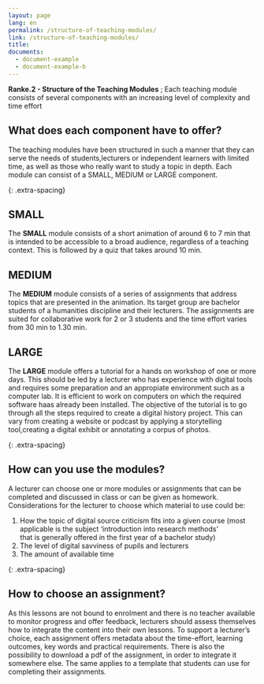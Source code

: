 ```yaml
---
layout: page
lang: en
permalink: /structure-of-teaching-modules/
link: /structure-of-teaching-modules/
title: 
documents:
  - document-example
  - document-example-b
---
```


**Ranke.2 - Structure of the Teaching Modules** ; Each teaching module consists of several components with an increasing level of complexity and time effort   

<!-- more -->

## What does each component have to offer? 

The teaching modules have been structured in such a manner that they can serve the needs of students,lecturers or independent learners with limited time, as well as those who really want to study a topic in depth. Each module can consist of a SMALL, MEDIUM or LARGE component.

{: .extra-spacing}
## SMALL   
The **SMALL** module consists of a short animation of around 6 to 7 min that is intended to be accessible to a broad audience, regardless of a teaching context. This is followed by a quiz that takes around 10 min.

## MEDIUM  
The **MEDIUM** module consists of a series of assignments that address topics that are presented in the animation. Its target group are bachelor students of a humanities discipline and their lecturers. The assignments are suited for collaborative work for 2 or 3 students and the time effort varies from 30 min to 1.30 min.

## LARGE
The **LARGE** module offers a tutorial for a hands on workshop of one or more days. This should be led by a lecturer who has experience with digital tools and requires some preparation and an appropiate environment such as a computer lab. It is efficient to work on computers on which the required software haas already been installed. 
The objective of the tutorial is to go through all the steps required to create a digital history project. This can vary from creating a  website or podcast by applying  a storytelling tool,creating a digital exhibit or annotating a corpus of photos. 

{: .extra-spacing}
## How can you use the modules?

A lecturer can choose one or more modules or assignments that can be completed and discussed in class or can be given as homework. Considerations for the lecturer to choose which material to use could be: 

1. How the topic of digital source criticism fits into a given course (most applicable is the subject ‘introduction into research methods’   
that is generally offered in the first year of a bachelor study)
2. The level of digital savviness of pupils and lecturers
3. The amount of available time

{: .extra-spacing}
## How to choose an assignment?

As this lessons are not bound to enrolment and there is no teacher available to monitor progress and offer feedback, lecturers should assess themselves how to integrate the content into their own lessons. To support a lecturer’s choice, each assignment offers metadata about the time-effort, learning outcomes, key words and practical requirements. There is also the possibility to  download a pdf of the assignment, in order to integrate it somewhere else. The same applies to a template that students can use for completing their assignments.




